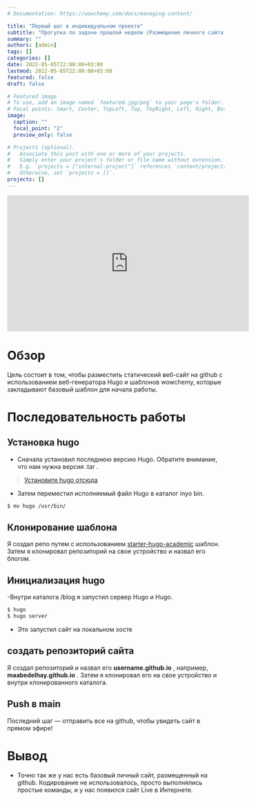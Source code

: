 ```yaml
---
# Documentation: https://wowchemy.com/docs/managing-content/

title: "Первый шаг в индивидуальном проекте"
subtitle: "Прогулка по задаче прошлой недели (Размещение личного сайта на github) "
summary: ""
authors: [admin]
tags: []
categories: []
date: 2022-05-05T22:00:08+03:00
lastmod: 2022-05-05T22:00:08+03:00
featured: false
draft: false

# Featured image
# To use, add an image named `featured.jpg/png` to your page's folder.
# Focal points: Smart, Center, TopLeft, Top, TopRight, Left, Right, BottomLeft, Bottom, BottomRight.
image: 
  caption: ""
  focal_point: "2"
  preview_only: false

# Projects (optional).
#   Associate this post with one or more of your projects.
#   Simply enter your project's folder or file name without extension.
#   E.g. `projects = ["internal-project"]` references `content/project/deep-learning/index.md`.
#   Otherwise, set `projects = []`.
projects: []
---
```


<iframe width="560" height="315" src="https://www.youtube.com/embed/xDliIL-_vWo" title="YouTube video player" frameborder="0" allow="accelerometer; autoplay; clipboard-write; encrypted-media; gyroscope; picture-in-picture" allowfullscreen></iframe>

# Обзор
Цель состоит в том, чтобы разместить статический веб-сайт на github с использованием веб-генератора Hugo и шаблонов wowchemy, которые закладывают базовый шаблон для начала работы.


# Последовательность работы

## Установка hugo

- Сначала установил последнюю версию Hugo. Обратите внимание, что нам нужна версия .tar . 

> [Установите hugo отсюда](https://github.com/gohugoio/hugo/releases)

- Затем переместил исполняемый файл Hugo в каталог inyo bin.
```bash
$ mv hugo /usr/bin/
```

## Клонирование шаблона

Я создал репо путем с использованием [starter-hugo-academic](https://github.com/wowchemy/starter-hugo-academic) шаблон. Затем я клонировал репозиторий на свое устройство и назвал его блогом.

## Инициализация hugo

-Внутри каталога /blog я запустил сервер Hugo и Hugo.

```bash
$ hugo
$ hugo server

```
- Это запустил сайт на локальном хосте

## создать репозиторий сайта

Я создал репозиторий и назвал его **username.github.io** , например, **maabedelhay.github.io** . Затем я клонировал его на свое устройство и внутри клонированного каталога.

## Push  в main

Последний шаг — отправить все на github, чтобы увидеть сайт в прямом эфире! 

# Вывод

- Точно так же у нас есть базовый личный сайт, размещенный на github. Кодирование не использовалось, просто выполнялись простые команды, и у нас появился сайт Live в Интернете.


